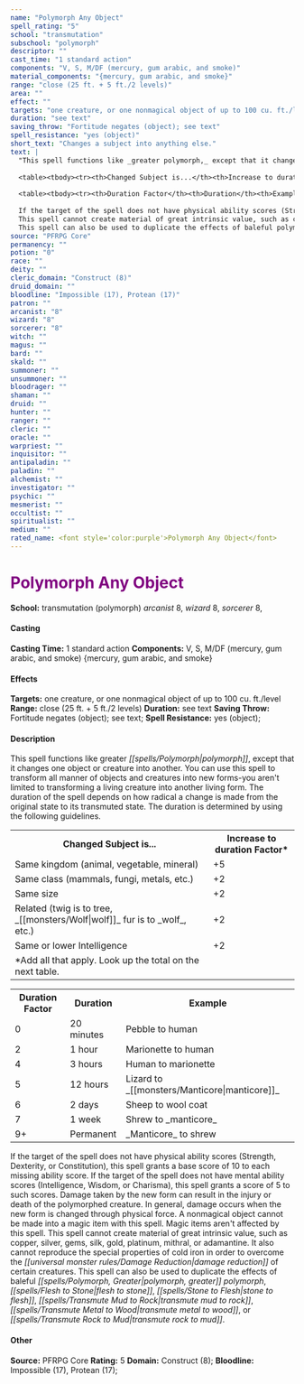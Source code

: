 ```yaml
---
name: "Polymorph Any Object"
spell_rating: "5"
school: "transmutation"
subschool: "polymorph"
descriptor: ""
cast_time: "1 standard action"
components: "V, S, M/DF (mercury, gum arabic, and smoke)"
material_components: "{mercury, gum arabic, and smoke}"
range: "close (25 ft. + 5 ft./2 levels)"
area: ""
effect: ""
targets: "one creature, or one nonmagical object of up to 100 cu. ft./level"
duration: "see text"
saving_throw: "Fortitude negates (object); see text"
spell_resistance: "yes (object)"
short_text: "Changes a subject into anything else."
text: |
  "This spell functions like _greater polymorph,_ except that it changes one object or creature into another. You can use this spell to transform all manner of objects and creatures into new forms-you aren't limited to transforming a living creature into another living form. The duration of the spell depends on how radical a change is made from the original state to its transmuted state. The duration is determined by using the following guidelines.
  
  <table><tbody><tr><th>Changed Subject is...</th><th>Increase to duration Factor*</th></tr><tr><td>Same kingdom (animal, vegetable, mineral)</td><td>+5</td></tr><tr><td>Same class (mammals, fungi, metals, etc.)</td><td>+2</td></tr><tr><td>Same size</td><td>+2</td></tr><tr><td>Related (twig is to tree, wolf fur is to wolf, etc.)</td><td>+2</td></tr><tr><td>Same or lower Intelligence</td><td>+2</td></tr><tr><td>*Add all that apply. Look up the total on the next table.</td></tr></tbody></table>
  
  <table><tbody><tr><th>Duration Factor</th><th>Duration</th><th>Example</th></tr><tr><td>0</td><td>20 minutes</td><td>Pebble to human</td></tr><tr><td>2</td><td>1 hour</td><td>Marionette to human</td></tr><tr><td>4</td><td>3 hours</td><td>Human to marionette</td></tr><tr><td>5</td><td>12 hours</td><td>Lizard to manticore</td></tr><tr><td>6</td><td>2 days</td><td>Sheep to wool coat</td></tr><tr><td>7</td><td>1 week</td><td>Shrew to manticore</td></tr><tr><td>9+</td><td>Permanent</td><td>Manticore to shrew</td></tr></tbody></table>
  
  If the target of the spell does not have physical ability scores (Strength, Dexterity, or Constitution), this spell grants a base score of 10 to each missing ability score. If the target of the spell does not have mental ability scores (Intelligence, Wisdom, or Charisma), this spell grants a score of 5 to such scores. Damage taken by the new form can result in the injury or death of the polymorphed creature. In general, damage occurs when the new form is changed through physical force. A nonmagical object cannot be made into a magic item with this spell. Magic items aren't affected by this spell.
  This spell cannot create material of great intrinsic value, such as copper, silver, gems, silk, gold, platinum, mithral, or adamantine. It also cannot reproduce the special properties of cold iron in order to overcome the damage reduction of certain creatures.
  This spell can also be used to duplicate the effects of baleful polymorph, _greater polymorph,_ flesh to stone, stone to flesh, transmute mud to rock, transmute metal to wood, or transmute rock to mud."
source: "PFRPG Core"
permanency: ""
potion: "0"
race: ""
deity: ""
cleric_domain: "Construct (8)"
druid_domain: ""
bloodline: "Impossible (17), Protean (17)"
patron: ""
arcanist: "8"
wizard: "8"
sorcerer: "8"
witch: ""
magus: ""
bard: ""
skald: ""
summoner: ""
unsummoner: ""
bloodrager: ""
shaman: ""
druid: ""
hunter: ""
ranger: ""
cleric: ""
oracle: ""
warpriest: ""
inquisitor: ""
antipaladin: ""
paladin: ""
alchemist: ""
investigator: ""
psychic: ""
mesmerist: ""
occultist: ""
spiritualist: ""
medium: ""
rated_name: <font style='color:purple'>Polymorph Any Object</font>
---
```


# <font style='color:purple'>Polymorph Any Object</font> 
**School:** transmutation (polymorph) 
_arcanist_ 8, _wizard_ 8, _sorcerer_ 8, 
#### Casting
**Casting Time:** 1 standard action
 **Components:** V, S, M/DF (mercury, gum arabic, and smoke) {mercury, gum arabic, and smoke}
 #### Effects
**Targets:** one creature, or one nonmagical object of up to 100 cu. ft./level
**Range:** close (25 ft. + 5 ft./2 levels)
**Duration:** see text
**Saving Throw:** Fortitude negates (object); see text; **Spell Resistance:** yes (object); 
 #### Description
This spell functions like greater _[[spells/Polymorph|polymorph]]_, except that it changes one object or creature into another. You can use this spell to transform all manner of objects and creatures into new forms-you aren't limited to transforming a living creature into another living form. The duration of the spell depends on how radical a change is made from the original state to its transmuted state. The duration is determined by using the following guidelines.
  
  <table><tbody><tr><th>Changed Subject is...</th><th>Increase to duration Factor*</th></tr><tr><td>Same kingdom (animal, vegetable, mineral)</td><td>+5</td></tr><tr><td>Same class (mammals, fungi, metals, etc.)</td><td>+2</td></tr><tr><td>Same size</td><td>+2</td></tr><tr><td>Related (twig is to tree, _[[monsters/Wolf|wolf]]_ fur is to _wolf_, etc.)</td><td>+2</td></tr><tr><td>Same or lower Intelligence</td><td>+2</td></tr><tr><td>*Add all that apply. Look up the total on the next table.</td></tr></tbody></table>
  
  <table><tbody><tr><th>Duration Factor</th><th>Duration</th><th>Example</th></tr><tr><td>0</td><td>20 minutes</td><td>Pebble to human</td></tr><tr><td>2</td><td>1 hour</td><td>Marionette to human</td></tr><tr><td>4</td><td>3 hours</td><td>Human to marionette</td></tr><tr><td>5</td><td>12 hours</td><td>Lizard to _[[monsters/Manticore|manticore]]_</td></tr><tr><td>6</td><td>2 days</td><td>Sheep to wool coat</td></tr><tr><td>7</td><td>1 week</td><td>Shrew to _manticore_</td></tr><tr><td>9+</td><td>Permanent</td><td>_Manticore_ to shrew</td></tr></tbody></table>
  
  If the target of the spell does not have physical ability scores (Strength, Dexterity, or Constitution), this spell grants a base score of 10 to each missing ability score. If the target of the spell does not have mental ability scores (Intelligence, Wisdom, or Charisma), this spell grants a score of 5 to such scores. Damage taken by the new form can result in the injury or death of the polymorphed creature. In general, damage occurs when the new form is changed through physical force. A nonmagical object cannot be made into a magic item with this spell. Magic items aren't affected by this spell.
  This spell cannot create material of great intrinsic value, such as copper, silver, gems, silk, gold, platinum, mithral, or adamantine. It also cannot reproduce the special properties of cold iron in order to overcome the _[[universal monster rules/Damage Reduction|damage reduction]]_ of certain creatures.
  This spell can also be used to duplicate the effects of baleful _[[spells/Polymorph, Greater|polymorph, greater]]_ _polymorph_, _[[spells/Flesh to Stone|flesh to stone]]_, _[[spells/Stone to Flesh|stone to flesh]]_, _[[spells/Transmute Mud to Rock|transmute mud to rock]]_, _[[spells/Transmute Metal to Wood|transmute metal to wood]]_, or _[[spells/Transmute Rock to Mud|transmute rock to mud]]_.

 #### Other
**Source:** PFRPG Core
**Rating:** 5
**Domain:** Construct (8); **Bloodline:** Impossible (17), Protean (17); 